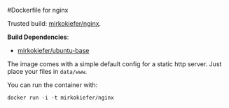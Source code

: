 #Dockerfile for nginx

Trusted build: [mirkokiefer/nginx](https://index.docker.io/u/mirkokiefer/nginx/).

**Build Dependencies**:
- [mirkokiefer/ubuntu-base](https://github.com/mirkokiefer/dockerfile-ubuntu-base)

The image comes with a simple default config for a static http server.
Just place your files in `data/www`.

You can run the container with:

```
docker run -i -t mirkokiefer/nginx
```
